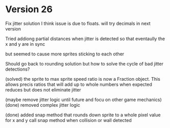 # Version 26


Fix jitter solution
I think issue is due to floats. will try decimals in next version

Tried addiong partial distances when jitter is detected so that eventaully the x and y are in sync

but seemed to cause more sprites sticking to each other

Should go back to rounding solution
but how to solve the cycle of bad jitter detections?

(solved) the sprite to max sprite speed ratio is now a Fraction object. This allows precis ratios that will add up to whole numbers when expected
     reduces but does not eliminate jitter


(maybe remove jitter logic until future and focu on other game mechanics)
(done) removed complex jitter logic

(done) added snap method that rounds down sprite to a whole pixel value for x and y 
       call snap method when collision or wall detected



